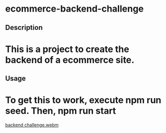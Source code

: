 # ecommerce-backend-challenge

## Description
# This is a project to create the backend of a ecommerce site.


## Usage
# To get this to work, execute npm run seed. Then, npm run start






[backend challenge.webm](https://user-images.githubusercontent.com/112136706/222872130-04b8949b-1b7e-4174-8465-b24988d5511b.webm)
